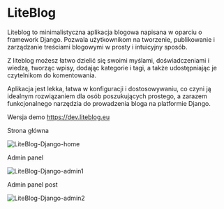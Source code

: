 # LiteBlog

Liteblog to minimalistyczna aplikacja blogowa napisana w oparciu o framework Django. Pozwala użytkownikom na tworzenie, 
publikowanie i zarządzanie treściami blogowymi w prosty i intuicyjny sposób. 

Z liteblog możesz łatwo dzielić się swoimi myślami, doświadczeniami i wiedzą, tworząc wpisy, dodając kategorie i tagi, 
a także udostępniając je czytelnikom do komentowania. 

Aplikacja jest lekka, łatwa w konfiguracji i dostosowywaniu, co czyni ją idealnym rozwiązaniem dla osób 
poszukujących prostego, a zarazem funkcjonalnego narzędzia do prowadzenia bloga na platformie Django.

Wersja demo https://dev.liteblog.eu

Strona główna

![LiteBlog-Django-home](https://dev.liteblog.eu/static/django-h1.webp)

Admin panel

![LiteBlog-Django-admin1](https://dev.liteblog.eu/static/django-ad1.webp)

Admin panel post

![LiteBlog-Django-admin2](https://dev.liteblog.eu/static/django-ad2.webp)
